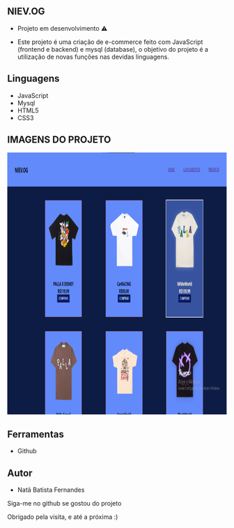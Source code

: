 ## NIEV.OG

* Projeto em desenvolvimento ⚠️

* Este projeto é uma criação de e-commerce feito com JavaScript (frontend e backend) e mysql (database), o objetivo do projeto é a utilização de novas funções nas devidas linguagens.

## Linguagens

* JavaScript
* Mysql
* HTML5
* CSS3

## IMAGENS DO PROJETO

<img src="https://github.com/batista29/ecommerce-project/blob/main/img-projeto/projetoEcommerce.png" height="600vh">

## Ferramentas

* Github


## Autor
* Natã Batista Fernandes

<p>Siga-me no github se gostou do projeto</p>
<p>Obrigado pela visita, e até a próxima :)</p>
